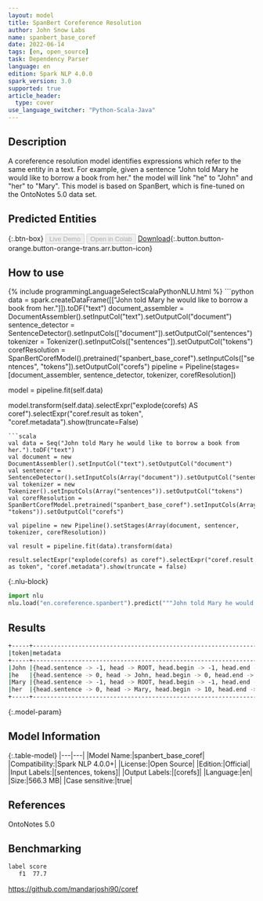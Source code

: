 ```yaml
---
layout: model
title: SpanBert Coreference Resolution
author: John Snow Labs
name: spanbert_base_coref
date: 2022-06-14
tags: [en, open_source]
task: Dependency Parser
language: en
edition: Spark NLP 4.0.0
spark_version: 3.0
supported: true
article_header:
  type: cover
use_language_switcher: "Python-Scala-Java"
---
```


## Description

A coreference resolution model identifies expressions which refer to the same entity in a text. For example, given a sentence "John told Mary he would like to borrow a book from her." the model will link "he" to "John" and "her" to "Mary".  This model is based on SpanBert, which is fine-tuned on the OntoNotes 5.0 data set.

## Predicted Entities



{:.btn-box}
<button class="button button-orange" disabled>Live Demo</button>
<button class="button button-orange" disabled>Open in Colab</button>
[Download](https://s3.amazonaws.com/auxdata.johnsnowlabs.com/public/models/spanbert_base_coref_en_4.0.0_3.0_1655203982784.zip){:.button.button-orange.button-orange-trans.arr.button-icon}

## How to use



<div class="tabs-box" markdown="1">
{% include programmingLanguageSelectScalaPythonNLU.html %}
```python
data = spark.createDataFrame([["John told Mary he would like to borrow a book from her."]]).toDF("text")
document_assembler = DocumentAssembler().setInputCol("text").setOutputCol("document")
sentence_detector = SentenceDetector().setInputCols(["document"]).setOutputCol("sentences")
tokenizer = Tokenizer().setInputCols(["sentences"]).setOutputCol("tokens")
corefResolution = SpanBertCorefModel().pretrained("spanbert_base_coref").setInputCols(["sentences", "tokens"]).setOutputCol("corefs")
pipeline = Pipeline(stages=[document_assembler, sentence_detector, tokenizer, corefResolution])

model = pipeline.fit(self.data)

model.transform(self.data).selectExpr("explode(corefs) AS coref").selectExpr("coref.result as token", "coref.metadata").show(truncate=False)
```
```scala
val data = Seq("John told Mary he would like to borrow a book from her.").toDF("text")
val document = new DocumentAssembler().setInputCol("text").setOutputCol("document")
val sentencer = SentenceDetector().setInputCols(Array("document")).setOutputCol("sentences")
val tokenizer = new Tokenizer().setInputCols(Array("sentences")).setOutputCol("tokens")
val corefResolution = SpanBertCorefModel.pretrained("spanbert_base_coref").setInputCols(Array("sentences", "tokens")).setOutputCol("corefs")

val pipeline = new Pipeline().setStages(Array(document, sentencer, tokenizer, corefResolution))

val result = pipeline.fit(data).transform(data)

result.selectExpr("explode(corefs) as coref").selectExpr("coref.result as token", "coref.metadata").show(truncate = false)
```


{:.nlu-block}
```python
import nlu
nlu.load("en.coreference.spanbert").predict("""John told Mary he would like to borrow a book from her.""")
```

</div>

## Results

```bash
+-----+------------------------------------------------------------------------------------+
|token|metadata                                                                            |
+-----+------------------------------------------------------------------------------------+
|John |{head.sentence -> -1, head -> ROOT, head.begin -> -1, head.end -> -1, sentence -> 0}|
|he   |{head.sentence -> 0, head -> John, head.begin -> 0, head.end -> 3, sentence -> 0}   |
|Mary |{head.sentence -> -1, head -> ROOT, head.begin -> -1, head.end -> -1, sentence -> 0}|
|her  |{head.sentence -> 0, head -> Mary, head.begin -> 10, head.end -> 13, sentence -> 0} |
+-----+------------------------------------------------------------------------------------+
```

{:.model-param}
## Model Information

{:.table-model}
|---|---|
|Model Name:|spanbert_base_coref|
|Compatibility:|Spark NLP 4.0.0+|
|License:|Open Source|
|Edition:|Official|
|Input Labels:|[sentences, tokens]|
|Output Labels:|[corefs]|
|Language:|en|
|Size:|566.3 MB|
|Case sensitive:|true|

## References

OntoNotes 5.0

## Benchmarking

```bash
label score
   f1  77.7
```
https://github.com/mandarjoshi90/coref
